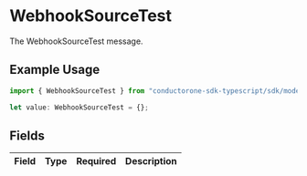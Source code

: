 # WebhookSourceTest

The WebhookSourceTest message.

## Example Usage

```typescript
import { WebhookSourceTest } from "conductorone-sdk-typescript/sdk/models/shared";

let value: WebhookSourceTest = {};
```

## Fields

| Field       | Type        | Required    | Description |
| ----------- | ----------- | ----------- | ----------- |